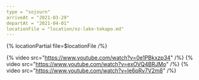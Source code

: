 ```yaml
---
type = "sojourn"
arriveAt = "2021-03-29"
departAt = "2021-04-01"
locationFile = "location/nz-lake-tekapo.md"
---
```


{% locationPartial file=$locationFile /%}

{% video src="https://www.youtube.com/watch?v=0e1PBkxzp34" /%}
{% video src="https://www.youtube.com/watch?v=exOVQ4BRJMo" /%}
{% video src="https://www.youtube.com/watch?v=Ie6pRv7V2m8" /%}
